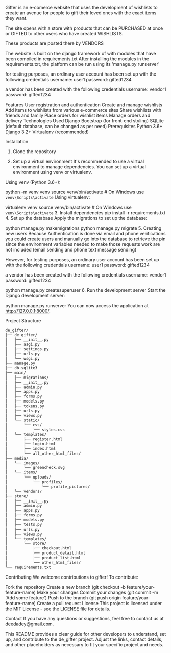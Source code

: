 Gifter is an e-comerce website that uses the development of wishlists 
to create an avenue for people to gift their loved ones with the exact items they want. 


The site opens with a store with products that can be PURCHASED at once or 
GIFTED to other users who have created WISHLISTS. 


These products are posted there by VENDORS

The website is built on the django framework of with modules that have been compiled in requirements.txt
After installing the modules in the requirements.txt, the platform can be run using its 'manage.py runserver'


for testing purposes, 
an ordinary user account has been set up with the following credentials
username: user1
password: gifted1234

a vendor has been created with the following credentials
username: vendor1
password: gifted1234



Features
User registration and authentication
Create and manage wishlists
Add items to wishlists from various e-commerce sites
Share wishlists with friends and family
Place orders for wishlist items
Manage orders and delivery
Technologies Used
Django
Bootstrap (for front-end styling)
SQLite (default database, can be changed as per need)
Prerequisites
Python 3.6+
Django 3.2+
Virtualenv (recommended)


Installation
1. Clone the repository

2. Set up a virtual environment
It's recommended to use a virtual environment to manage dependencies. You can set up a virtual environment using venv or virtualenv.

Using venv (Python 3.6+):

python -m venv venv
source venv/bin/activate  # On Windows use `venv\Scripts\activate`
Using virtualenv:

virtualenv venv
source venv/bin/activate  # On Windows use `venv\Scripts\activate`
3. Install dependencies
pip install -r requirements.txt
4. Set up the database
Apply the migrations to set up the database:

python manage.py makemigrations
python manage.py migrate
5. Creating new users
Because Authentication is done via email and phone verifications you could create users and 
manually go into the database to retrieve the pin since the environment variables needed
to make those requests work are not included (email sending and phone text message sending)

However, for testing purposes, 
an ordinary user account has been set up with the following credentials
username: user1
password: gifted1234

a vendor has been created with the following credentials
username: vendor1
password: gifted1234



python manage.py createsuperuser
6. Run the development server
Start the Django development server:

python manage.py runserver
You can now access the application at http://127.0.0.1:8000/.

Project Structure
```markdown
de_gifter/
├── de_gifter/
│   ├── __init__.py
│   ├── asgi.py
│   ├── settings.py
│   ├── urls.py
│   └── wsgi.py
├── manage.py
├── db.sqlite3
├── main/
│   ├── migrations/
│   ├── __init__.py
│   ├── admin.py
│   ├── apps.py
│   ├── forms.py
│   ├── models.py
│   ├── tokens.py
│   ├── urls.py
│   ├── views.py
│   └── static/
│       └── css/
│           └── styles.css
│   └── templates/
│       ├── register.html
│       ├── login.html
│       ├── index.html
│       └── all_other_html_files/
├── media/
│   └── images/
│       └── greencheck.svg
│   └── items/
│       └── uploads/
│           └── profiles/
│               └── profile_pictures/
│   └── vendors/
├── store/
│   ├── __init__.py
│   ├── admin.py
│   ├── apps.py
│   ├── forms.py
│   ├── models.py
│   ├── tests.py
│   ├── urls.py
│   ├── views.py
│   └── templates/
│       └── store/
│           ├── checkout.html
│           ├── product_detail.html
│           ├── product_list.html
│           └── other_html_files/
└── requirements.txt
```

Contributing
We welcome contributions to gifter! To contribute:

Fork the repository
Create a new branch (git checkout -b feature/your-feature-name)
Make your changes
Commit your changes (git commit -m 'Add some feature')
Push to the branch (git push origin feature/your-feature-name)
Create a pull request
License
This project is licensed under the MIT License - see the LICENSE file for details.

Contact
If you have any questions or suggestions, feel free to contact us at deedadey@gmail.com.

This README provides a clear guide for other developers to understand, set up, and contribute to the de_gifter project. Adjust the links, contact details, and other placeholders as necessary to fit your specific project and needs.

